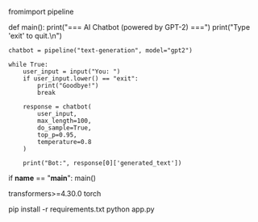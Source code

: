 fromimport pipeline

def main():
    print("=== AI Chatbot (powered by GPT-2) ===")
    print("Type 'exit' to quit.\n")

    chatbot = pipeline("text-generation", model="gpt2")

    while True:
        user_input = input("You: ")
        if user_input.lower() == "exit":
            print("Goodbye!")
            break

        response = chatbot(
            user_input,
            max_length=100,
            do_sample=True,
            top_p=0.95,
            temperature=0.8
        )

        print("Bot:", response[0]['generated_text'])

if __name__ == "__main__":
    main()


transformers>=4.30.0
torch

pip install -r requirements.txt
python app.py

